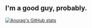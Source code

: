 ## I'm a good guy, probably.
[![Anurag's GitHub stats](https://github-readme-stats.vercel.app/api?username=kotakanazawa)](https://github.com/anuraghazra/github-readme-stats)
